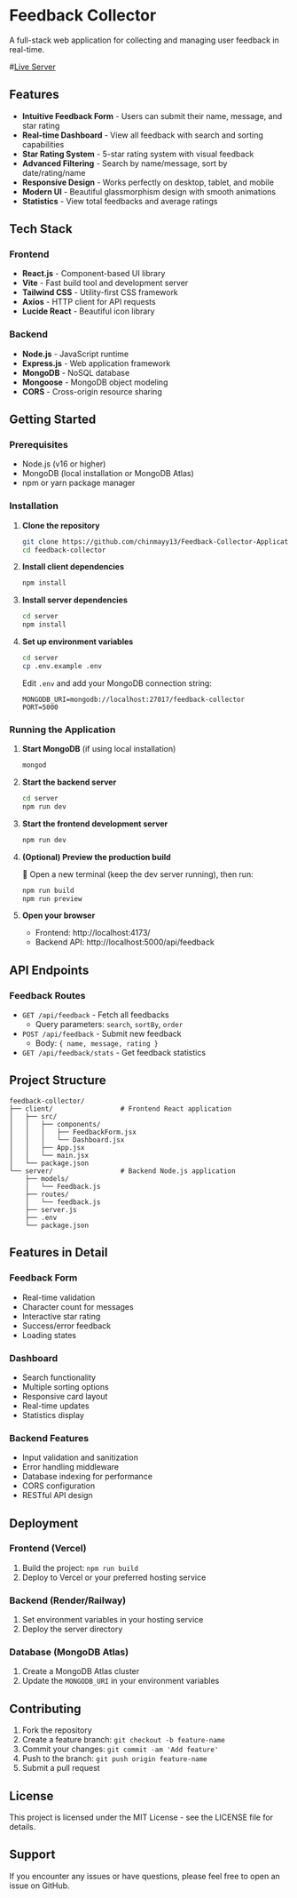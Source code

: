 # Feedback Collector

A full-stack web application for collecting and managing user feedback in real-time.

#[Live Server](https://feedback-collector-application-3u7g.vercel.app/)

## Features

-  **Intuitive Feedback Form** - Users can submit their name, message, and star rating
-  **Real-time Dashboard** - View all feedback with search and sorting capabilities
-  **Star Rating System** - 5-star rating system with visual feedback
-  **Advanced Filtering** - Search by name/message, sort by date/rating/name
-  **Responsive Design** - Works perfectly on desktop, tablet, and mobile
-  **Modern UI** - Beautiful glassmorphism design with smooth animations
-  **Statistics** - View total feedbacks and average ratings

## Tech Stack

### Frontend
- **React.js** - Component-based UI library
- **Vite** - Fast build tool and development server
- **Tailwind CSS** - Utility-first CSS framework
- **Axios** - HTTP client for API requests
- **Lucide React** - Beautiful icon library

### Backend
- **Node.js** - JavaScript runtime
- **Express.js** - Web application framework
- **MongoDB** - NoSQL database
- **Mongoose** - MongoDB object modeling
- **CORS** - Cross-origin resource sharing

## Getting Started

### Prerequisites
- Node.js (v16 or higher)
- MongoDB (local installation or MongoDB Atlas)
- npm or yarn package manager

### Installation

1. **Clone the repository**
   ```bash
   git clone https://github.com/chinmayy13/Feedback-Collector-Application
   cd feedback-collector
   ```

2. **Install client dependencies**
   ```bash
   npm install
   ```

3. **Install server dependencies**
   ```bash
   cd server
   npm install
   ```

4. **Set up environment variables**
   ```bash
   cd server
   cp .env.example .env
   ```
   Edit `.env` and add your MongoDB connection string:
   ```
   MONGODB_URI=mongodb://localhost:27017/feedback-collector
   PORT=5000
   ```

### Running the Application

1. **Start MongoDB** (if using local installation)
   ```bash
   mongod
   ```

2. **Start the backend server**
   ```bash
   cd server
   npm run dev
   ```

3. **Start the frontend development server**
   ```bash
   npm run dev
   ```

4. **(Optional) Preview the production build**

    📂 Open a new terminal (keep the dev server running), then run:

   ```bash
   npm run build
   npm run preview
   ```

5. **Open your browser**
   - Frontend: http://localhost:4173/
   - Backend API: http://localhost:5000/api/feedback

## API Endpoints

### Feedback Routes
- `GET /api/feedback` - Fetch all feedbacks
  - Query parameters: `search`, `sortBy`, `order`
- `POST /api/feedback` - Submit new feedback
  - Body: `{ name, message, rating }`
- `GET /api/feedback/stats` - Get feedback statistics

## Project Structure

```
feedback-collector/
├── client/                 # Frontend React application
│   ├── src/
│   │   ├── components/
│   │   │   ├── FeedbackForm.jsx
│   │   │   └── Dashboard.jsx
│   │   ├── App.jsx
│   │   └── main.jsx
│   └── package.json
└── server/                 # Backend Node.js application
    ├── models/
    │   └── Feedback.js
    ├── routes/
    │   └── feedback.js
    ├── server.js
    ├── .env
    └── package.json
```

## Features in Detail

### Feedback Form
- Real-time validation
- Character count for messages
- Interactive star rating
- Success/error feedback
- Loading states

### Dashboard
- Search functionality
- Multiple sorting options
- Responsive card layout
- Real-time updates
- Statistics display

### Backend Features
- Input validation and sanitization
- Error handling middleware
- Database indexing for performance
- CORS configuration
- RESTful API design

## Deployment

### Frontend (Vercel)
1. Build the project: `npm run build`
2. Deploy to Vercel or your preferred hosting service

### Backend (Render/Railway)
1. Set environment variables in your hosting service
2. Deploy the server directory

### Database (MongoDB Atlas)
1. Create a MongoDB Atlas cluster
2. Update the `MONGODB_URI` in your environment variables

## Contributing

1. Fork the repository
2. Create a feature branch: `git checkout -b feature-name`
3. Commit your changes: `git commit -am 'Add feature'`
4. Push to the branch: `git push origin feature-name`
5. Submit a pull request

## License

This project is licensed under the MIT License - see the LICENSE file for details.

## Support

If you encounter any issues or have questions, please feel free to open an issue on GitHub.
